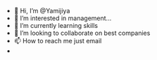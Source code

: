 - 👋 Hi, I’m @Yamijiya
- 👀 I’m interested in management...
- 🌱 I’m currently learning skills 
- 💞️ I’m looking to collaborate on best companies
- 📫 How to reach me just email 
- 

<!---
Yamijiya/Yamijiya is a ✨ special ✨ repository because its `README.md` (this file) appears on your GitHub profile.
You can click the Preview link to take a look at your changes.
--->
